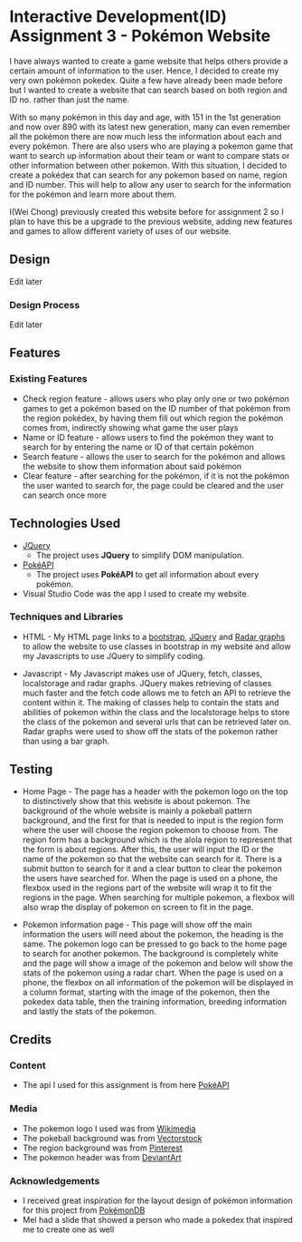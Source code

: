 # Interactive Development(ID) Assignment 3 - Pokémon Website

I have always wanted to create a game website that helps others provide a certain amount of information to the user. Hence, I decided to create my very own pokémon pokedex. Quite a few have already been made before but I wanted to create a website that can search based on both region and ID no. rather than just the name.

With so many pokémon in this day and age, with 151 in the 1st generation and now over 890 with its latest new generation, many can even remember all the pokémon there are now much less the information about each and every pokémon. There are also users who are playing a pokemon game that want to search up information about their team or want to compare stats or other information between other pokemon. With this situation, I decided to create a pokédex that can search for any pokemon based on name, region and ID number. This will help to allow any user to search for the information for the pokémon and learn more about them. 

I(Wei Chong) previously created this website before for assignment 2 so I plan to have this be a upgrade to the previous website, adding new features and games to allow different variety of uses of our website.

## Design 
Edit later
### Design Process
Edit later

## Features
 
### Existing Features
- Check region feature - allows users who play only one or two pokémon games to get a pokémon based on the ID number of that pokémon from the region pokédex, by having them fill out which region the pokémon comes from, indirectly showing what game the user plays
- Name or ID feature - allows users to find the pokémon they want to search for by entering the name or ID of that certain pokémon
- Search feature - allows the user to search for the pokémon and allows the website to show them information about said pokémon
- Clear feature - after searching for the pokémon, if it is not the pokémon the user wanted to search for, the page could be cleared and the user can search once more

## Technologies Used

- [JQuery](https://jquery.com)
    - The project uses **JQuery** to simplify DOM manipulation.
- [PokéAPI](https://pokeapi.co/)
    - The project uses **PokéAPI** to get all information about every pokémon.
- Visual Studio Code was the app I used to create my website.

### Techniques and Libraries
- HTML - My HTML page links to a [bootstrap](https://cdn.jsdelivr.net/npm/bootstrap@4.5.3/dist/js/bootstrap.min.js), [JQuery](https://code.jquery.com/jquery-3.5.1.slim.min.js) and [Radar graphs](https://cdn.anychart.com/releases/8.7.1/js/anychart-radar.min.js) to allow the website to use classes in bootstrap in my website and allow my Javascripts to use JQuery to simplify coding.

- Javascript - My Javascript makes use of JQuery, fetch, classes, localstorage and radar graphs. JQuery makes retrieving of classes much faster and the fetch code allows me to fetch an API to retrieve the content within it. The making of classes help to contain the stats and abilities of pokemon within the class and the localstorage helps to store the class of the pokemon and several urls that can be retrieved later on. Radar graphs were used to show off the stats of the pokemon rather than using a bar graph.

## Testing

- Home Page - The page has a header with the pokemon logo on the top to distinctively show that this website is about pokemon. The background of the whole website is mainly a pokeball pattern background, and the first for that is needed to input is the region form where the user will choose the region pokemon to choose from. The region form has a background which is the alola region to represent that the form is about regions. After this, the user will input the ID or the name of the pokemon so that the website can search for it. There is a submit button to search for it and a clear button to clear the pokemon the users have searched for. When the page is used on a phone, the flexbox used in the regions part of the website will wrap it to fit the regions in the page. When searching for multiple pokemon, a flexbox will also wrap the display of pokemon on screen to fit in the page.

- Pokemon information page - This page will show off the main information the users will need about the pokemon, the heading is the same. The pokemon logo can be pressed to go back to the home page to search for another pokemon. The background is completely white and the page will show a image of the pokemon and below will show the stats of the pokemon using a radar chart. When the page is used on a phone, the flexbox on all information of the pokemon will be displayed in a column format, starting with the image of the pokemon, then the pokedex data table, then the training information, breeding information and lastly the stats of the pokemon.

## Credits

### Content
- The api I used for this assignment is from here [PokéAPI](https://pokeapi.co/)

### Media
- The pokemon logo I used was from [Wikimedia](https://commons.wikimedia.org/wiki/File:International_Pok%C3%A9mon_logo.svg)
- The pokeball background was from [Vectorstock](https://www.vectorstock.com/royalty-free-vector/pokeball-icon-sign-seamless-pattern-on-a-gray-vector-11297593)
- The region background was from [Pinterest](https://www.pinterest.com/pin/638737159626175520/)
- The pokemon header was from [DeviantArt](https://www.deviantart.com/puli-wind/art/Get-started-20th-Pokemon-Anniversary-pattern-584264541)

### Acknowledgements

- I received great inspiration for the layout design of pokémon information for this project from [PokémonDB](https://pokemondb.net/)
- Mel had a slide that showed a person who made a pokedex that inspired me to create one as well

 
